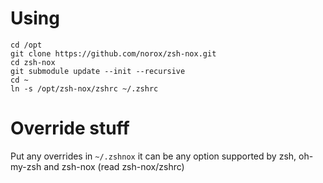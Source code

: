 Using
=====
```
cd /opt
git clone https://github.com/norox/zsh-nox.git
cd zsh-nox
git submodule update --init --recursive
cd ~
ln -s /opt/zsh-nox/zshrc ~/.zshrc
```

Override stuff
==============
Put any overrides in `~/.zshnox` it can be any option supported by zsh, oh-my-zsh and zsh-nox (read zsh-nox/zshrc)
